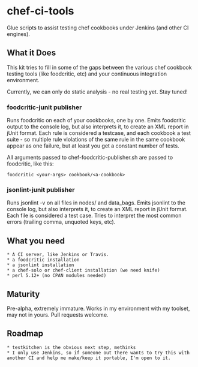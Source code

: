 chef-ci-tools
=============

Glue scripts to assist testing chef cookbooks under Jenkins (and other CI engines).

## What it Does

This kit tries to fill in some of the gaps between the various chef cookbook testing tools (like foodcritic, etc) and your continuous integration environment.

Currently, we can only do static analysis - no real testing yet.  Stay tuned!

### foodcritic-junit publisher

Runs foodcritic on each of your cookbooks, one by one.  Emits foodcritic output to the console log, but also interprets it, to create an XML report in jUnit format.  Each rule is considered a testcase, and each cookbook a test suite - so multiple rule violations of the same rule in the same cookbook appear as one failure, but at least you get a constant number of tests.

All arguments passed to chef-foodcritic-publisher.sh are passed to foodcritic, like this:

    foodcritic <your-args> cookbook/<a-cookbook>

### jsonlint-junit publisher

Runs jsonlint -v on all files in nodes/ and data_bags.  Emits jsonlint to the console log, but also interprets it, to create an XML report in jUnit format.  Each file is considered a test case.  Tries to interpret the most common errors (trailing comma, unquoted keys, etc).

## What you need

    * A CI server, like Jenkins or Travis.  
    * a foodcritic installation
    * a jsonlint installation   
    * a chef-solo or chef-client installation (we need knife)
    * perl 5.12+ (no CPAN modules needed)

## Maturity

Pre-alpha, extremely immature.  Works in my environment with my toolset, may not in yours.  Pull requests welcome.

## Roadmap

    * testkitchen is the obvious next step, methinks
    * I only use Jenkins, so if someone out there wants to try this with another CI and help me make/keep it portable, I'm open to it.


